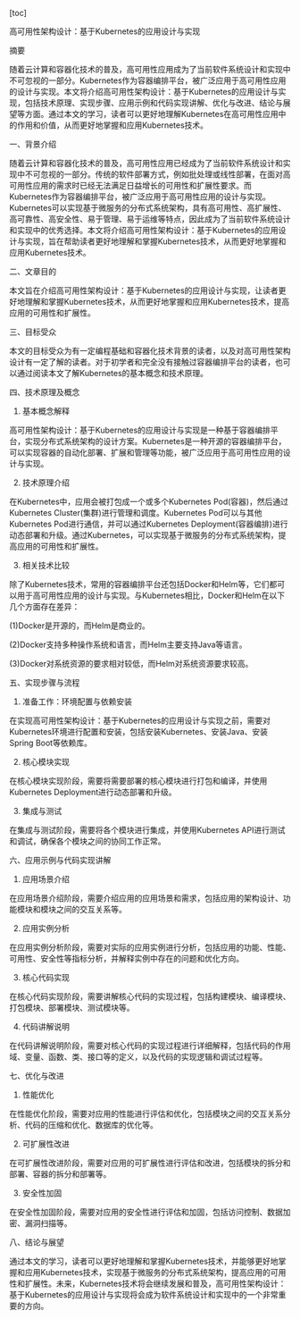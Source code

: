 
[toc]                    
                
                
高可用性架构设计：基于Kubernetes的应用设计与实现

摘要

随着云计算和容器化技术的普及，高可用性应用成为了当前软件系统设计和实现中不可忽视的一部分。Kubernetes作为容器编排平台，被广泛应用于高可用性应用的设计与实现。本文将介绍高可用性架构设计：基于Kubernetes的应用设计与实现，包括技术原理、实现步骤、应用示例和代码实现讲解、优化与改进、结论与展望等方面。通过本文的学习，读者可以更好地理解Kubernetes在高可用性应用中的作用和价值，从而更好地掌握和应用Kubernetes技术。

一、背景介绍

随着云计算和容器化技术的普及，高可用性应用已经成为了当前软件系统设计和实现中不可忽视的一部分。传统的软件部署方式，例如批处理或线性部署，在面对高可用性应用的需求时已经无法满足日益增长的可用性和扩展性要求。而Kubernetes作为容器编排平台，被广泛应用于高可用性应用的设计与实现。Kubernetes可以实现基于微服务的分布式系统架构，具有高可用性、高扩展性、高可靠性、高安全性、易于管理、易于运维等特点，因此成为了当前软件系统设计和实现中的优秀选择。本文将介绍高可用性架构设计：基于Kubernetes的应用设计与实现，旨在帮助读者更好地理解和掌握Kubernetes技术，从而更好地掌握和应用Kubernetes技术。

二、文章目的

本文旨在介绍高可用性架构设计：基于Kubernetes的应用设计与实现，让读者更好地理解和掌握Kubernetes技术，从而更好地掌握和应用Kubernetes技术，提高应用的可用性和扩展性。

三、目标受众

本文的目标受众为有一定编程基础和容器化技术背景的读者，以及对高可用性架构设计有一定了解的读者。对于初学者和完全没有接触过容器编排平台的读者，也可以通过阅读本文了解Kubernetes的基本概念和技术原理。

四、技术原理及概念

1. 基本概念解释

高可用性架构设计：基于Kubernetes的应用设计与实现是一种基于容器编排平台，实现分布式系统架构的设计方案。Kubernetes是一种开源的容器编排平台，可以实现容器的自动化部署、扩展和管理等功能，被广泛应用于高可用性应用的设计与实现。

2. 技术原理介绍

在Kubernetes中，应用会被打包成一个或多个Kubernetes Pod(容器)，然后通过Kubernetes Cluster(集群)进行管理和调度。Kubernetes Pod可以与其他Kubernetes Pod进行通信，并可以通过Kubernetes Deployment(容器编排)进行动态部署和升级。通过Kubernetes，可以实现基于微服务的分布式系统架构，提高应用的可用性和扩展性。

3. 相关技术比较

除了Kubernetes技术，常用的容器编排平台还包括Docker和Helm等，它们都可以用于高可用性应用的设计与实现。与Kubernetes相比，Docker和Helm在以下几个方面存在差异：

(1)Docker是开源的，而Helm是商业的。

(2)Docker支持多种操作系统和语言，而Helm主要支持Java等语言。

(3)Docker对系统资源的要求相对较低，而Helm对系统资源要求较高。

五、实现步骤与流程

1. 准备工作：环境配置与依赖安装

在实现高可用性架构设计：基于Kubernetes的应用设计与实现之前，需要对Kubernetes环境进行配置和安装，包括安装Kubernetes、安装Java、安装Spring Boot等依赖库。

2. 核心模块实现

在核心模块实现阶段，需要将需要部署的核心模块进行打包和编译，并使用Kubernetes Deployment进行动态部署和升级。

3. 集成与测试

在集成与测试阶段，需要将各个模块进行集成，并使用Kubernetes API进行测试和调试，确保各个模块之间的协同工作正常。

六、应用示例与代码实现讲解

1. 应用场景介绍

在应用场景介绍阶段，需要介绍应用的应用场景和需求，包括应用的架构设计、功能模块和模块之间的交互关系等。

2. 应用实例分析

在应用实例分析阶段，需要对实际的应用实例进行分析，包括应用的功能、性能、可用性、安全性等指标分析，并解释实例中存在的问题和优化方向。

3. 核心代码实现

在核心代码实现阶段，需要讲解核心代码的实现过程，包括构建模块、编译模块、打包模块、部署模块、测试模块等。

4. 代码讲解说明

在代码讲解说明阶段，需要对核心代码的实现过程进行详细解释，包括代码的作用域、变量、函数、类、接口等的定义，以及代码的实现逻辑和调试过程等。

七、优化与改进

1. 性能优化

在性能优化阶段，需要对应用的性能进行评估和优化，包括模块之间的交互关系分析、代码的压缩和优化、数据库的优化等。

2. 可扩展性改进

在可扩展性改进阶段，需要对应用的可扩展性进行评估和改进，包括模块的拆分和部署、容器的拆分和部署等。

3. 安全性加固

在安全性加固阶段，需要对应用的安全性进行评估和加固，包括访问控制、数据加密、漏洞扫描等。

八、结论与展望

通过本文的学习，读者可以更好地理解和掌握Kubernetes技术，并能够更好地掌握和应用Kubernetes技术，实现基于微服务的分布式系统架构，提高应用的可用性和扩展性。未来，Kubernetes技术将会继续发展和普及，高可用性架构设计：基于Kubernetes的应用设计与实现将会成为软件系统设计和实现中的一个非常重要的方向。


